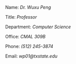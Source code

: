 Name: _Dr. Wuxu Peng_

Title: _Professor_

Department: _Computer Science_

Office: _CMAL 309B_

Phone: _(512) 245-3874_

Email: _wp01@txstate.edu_

